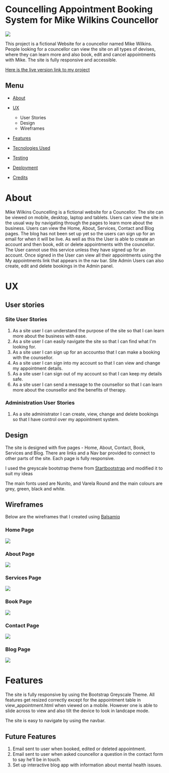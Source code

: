 # Councelling Appointment Booking System for Mike Wilkins Councellor

<img src="screenshots/responsive.png">

This project is a fictional Website for a councellor named Mike Wilkins. People looking for a councellor can view the site on all types of devises, where they can learn more and also book, edit and cancel appointments with Mike. The site is fully responsive and accessible.

[Here is the live version link to my project]()

## Menu

* [About](#About)

* [UX](#ux)

  * User Stories
  * Design
  * Wireframes

* [Features](#features)

* [Tecnologies Used](#tecnologies_used)

* [Testing](#testing)

* [Deployment](#deployment)

* [Credits](#credits)

# About

Mike Wilkins Councelling is a fictional website for a Councellor. The site can be viewed on mobile, desktop, laptop and tablets. Users can view the site in the usual way by navigating through the pages to learn more about the business. Users can view the Home, About, Services, Contact and Blog pages. The blog has not been set up yet so the users can sign up for an email for when it will be live. As well as this the User is able to create an account and then book, edit or delete appointments with the councellor. The User cannot use this service unless they have signed up for an account. Once signed in the User can view all their appointments using the My appointments link that appears in the nav bar. Site Admin Users can also create, edit and delete bookings in the Admin panel.

# UX
  ## User stories
  ### Site User Stories
  1. As a site user I can understand the purpose of the site so that I can learn more about the business with ease.
  2. As a site user I can easily navigate the site so that I can find what I'm looking for.
  3. As a site user I can sign up for an accountso that I can make a booking with the counsellor.
  4. As a site user I can sign into my account so that I can view and change my appointment details.
  5. As a site user I can sign out of my account so that I can keep my details safe.
  6. As a site user I can send a message to the counsellor so that I can learn more about the counsellor and the benefits of therapy.
  ### Administration User Stories
  1. As a site administrator I can create, view, change and delete bookings so that I have control over my appointment system.

  ## Design
  The site is designed with five pages - Home, About, Contact, Book, Services and Blog. There are links  and a Nav bar provided  to connect to other parts of the site. Each page is fully responsive.
  
  I used the greyscale bootstrap theme from [Startbootstrap](http://startbootstrap.com/) and modified it to suit my ideas
  
  The main fonts used are Nunito, and Varela Round and the main colours are grey, green, black and white.

  ## Wireframes
  Below are the wireframes that I created using [Balsamiq](https://balsamiq.com/)

  ### Home Page
  <img src="screenshots/home.png">

  ### About Page
  <img src="screenshots/About.png">

  ### Services Page
  <img src="screenshots/services.png">

  ### Book Page
  <img src="screenshots/book.png">

  ### Contact Page
  <img src="screenshots/contact.png">

  ### Blog Page
  <img src="screenshots/blog.png">

  # Features

  The site is fully responsive by using the Bootstrap Greyscale Theme. All features get resized correctly except for the appointment table in view_appointment.html when viewed on a mobile. However one is able to slide across to view and also tilt the device to look in landcape mode.

  The site is easy to navigate by using the navbar.

  ## Future Features
   1. Email sent to user when booked, edited or deleted appointment.
   2. Email sent to user when asked councellor a question in the contact form to say he'll be in touch.
   3. Set up interactive blog app with information about mental health issues.

